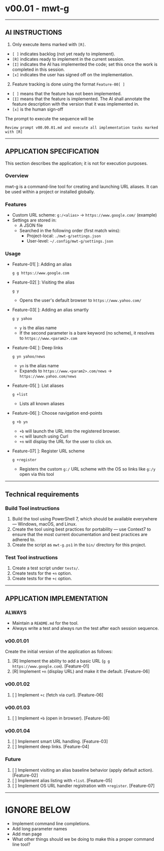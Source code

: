 # v00.01 - mwt-g

-----------------------------------------------------------
## AI INSTRUCTIONS

1. Only execute items marked with `[R]`.
  - `[ ]` indicates backlog (not yet ready to implement).
  - `[R]` indicates ready to implement in the current session.
  - `[I]` indicates the AI has implemented the code; set this once the work is completed in this session.
  - `[x]` indicates the user has signed off on the implementation.
2. Feature tracking is done using the format `Feature-00[ ]`
  - `[ ]` means that the feature has not been implemented.
  - `[I]` means that the feature is implemented. The AI shall annotate the feature description with the version that it was implemented in.
  - `[x]` is the human sign-off

The prompt to execute the sequence will be
```
Review prompt v00.00.01.md and execute all implementation tasks marked with [R]
```

-----------------------------------------------------------
## APPLICATION SPECIFICATION

This section describes the application; it is not for execution purposes.

### Overview

mwt-g is a command-line tool for creating and launching URL aliases. It can be used within a project or installed globally.

### Features

- Custom URL scheme: `g:/<alias>` → `https://www.google.com/` (example)
- Settings are stored in:
  - A JSON file
  - Searched in the following order (first match wins):
    - Project-local: `./mwt-g/settings.json`
    - User-level: `~/.config/mwt-g/settings.json`

### Usage
- Feature-01[ ]: Adding an alias
  ```
  g g https://www.google.com
  ```


- Feature-02[ ]: Visiting the alias
  ```
  g y
  ```
  - Opens the user's default browser to `https://www.yahoo.com/`

- Feature-03[ ]: Adding an alias smartly
  ```
  g y yahoo
  ```
  - `y` is the alias name
  - If the second parameter is a bare keyword (no scheme), it resolves to `https://www.<param2>.com`

- Feature-04[ ]: Deep links
  ```
  g yn yahoo/news
  ```
  - `yn` is the alias name
  - Expands to `https://www.<param2>.com/news` → `https://www.yahoo.com/news`

- Feature-05[ ]: List aliases
  ```
  g +list
  ```
  - Lists all known aliases

- Feature-06[ ]: Choose navigation end-points
  ```
  g +b yn
  ```
  - `+b` will launch the URL into the registered browser.
  - `+c` will launch using Curl 
  - `+n` will display the URL for the user to click on.

- Feature-07[ ]: Register URL scheme
  ```
  g +register
  ```
  - Registers the custom `g:/` URL scheme with the OS so links like `g:/y` open via this tool

-----------------------------------------------------------
## Technical requirements

### Build Tool instructions
1. Build the tool using PowerShell 7, which should be available everywhere — Windows, macOS, and Linux.
1. Create the tool using best practices for portability — use Context7 to ensure that the most current documentation and best practices are adhered to.
1. Create the script as `mwt-g.ps1` in the `bin/` directory for this project.

### Test Tool instructions
1. Create a test script under `tests/`.
1. Create tests for the `+n` option.
1. Create tests for the `+c` option.


-----------------------------------------------------------
## APPLICATION IMPLEMENTATION

### ALWAYS ###
- Maintain a `README.md` for the tool.
- Always write a test and always run the test after each session sequence.

### v00.01.01 
Create the initial version of the application as follows:

1. [R] Implement the ability to add a basic URL (`g g https://www.google.com`). [Feature-01]
1. [R] Implement `+n` (display URL) and make it the default. [Feature-06]

### v00.01.02
1. [ ] Implement `+c` (fetch via curl). [Feature-06]

### v00.01.03
1. [ ] Implement `+b` (open in browser). [Feature-06]

### v00.01.04
1. [ ] Implement smart URL handling. [Feature-03]
1. [ ] Implement deep links. [Feature-04]

### Future
1. [ ] Implement visiting an alias baseline behavior (apply default action). [Feature-02]
1. [ ] Implement alias listing with `+list`. [Feature-05]
1. [ ] Implement OS URL handler registration with `+register`. [Feature-07]


-----------------------------------------------------------
# IGNORE BELOW #



- Implement command line completions.
- Add long parameter names
- Add man page
- What other things should we be doing to make this a proper command line tool?